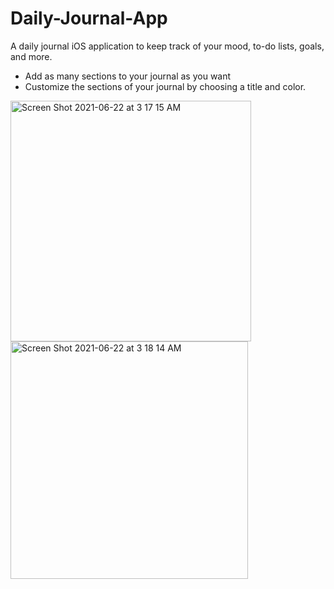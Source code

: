 # Daily-Journal-App
A daily journal iOS application to keep track of your mood, to-do lists, goals, and more.
- Add as many sections to your journal as you want
- Customize the sections of your journal by choosing a title and color.

<img width="385" alt="Screen Shot 2021-06-22 at 3 17 15 AM" src="https://user-images.githubusercontent.com/29238419/122880942-95b81380-d308-11eb-9f19-bc6346c730a6.png">
<img width="380" alt="Screen Shot 2021-06-22 at 3 18 14 AM" src="https://user-images.githubusercontent.com/29238419/122880944-9650aa00-d308-11eb-82d6-61f141316989.png">
